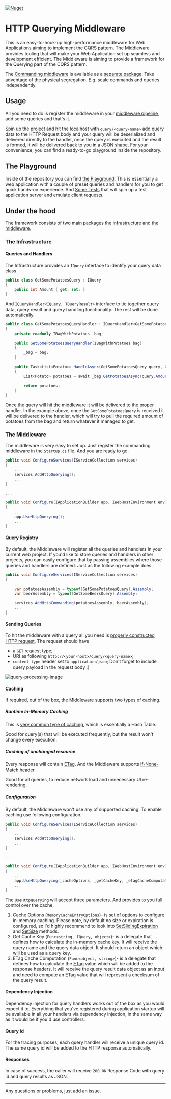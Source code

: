 [![Nuget](https://img.shields.io/nuget/v/http-querying-middleware)](https://www.nuget.org/packages/http-querying-middleware/)

# HTTP Querying Middleware
This is an easy-to-hook-up high-performance middleware for Web Applications aiming to implement the CQRS pattern. The Middleware provides tooling that will make your Web Application set up seamless and development efficient.
The Middleware is aiming to provide a framework for the Querying part of the CQRS pattern. 

The [Commanding middleware](https://github.com/vudodov/http-commanding) is available as a [separate package](https://www.nuget.org/packages/http-commanding-middleware/). Take adventage of the physical segregation. E.g. scale commands and queries independently.

## Usage
All you need to do is register the middleware in your [middleware pipeline](https://docs.microsoft.com/en-us/aspnet/core/fundamentals/middleware/?view=aspnetcore-3.1), add some queries and that's it.

Spin up the project and hit the localhost with `query/<query-name>` add query data to the HTTP Request body and your query will be deserialized and delivered directly to the handler, once the query is executed and the result is formed, it will be delivered back to you in a JSON shape. For your convenience, you can find a ready-to-go playground inside the repository.

## The Playground
Inside of the repository you can find [the Playground](https://github.com/vudodov/http-querying/tree/master/HttpQuerying.Playground). This is essentially a web application with a couple of preset queries and handlers for you to get quick hands-on experience.
And [Some Tests](https://github.com/vudodov/http-querying/tree/master/HttpQuerying.Playground.Tests) that will spin up a test application server and emulate client requests.

## Under the hood

The framework consists of two main packages [the infrastructure](https://github.com/vudodov/http-querying/packages/141806) and [the middleware](https://github.com/vudodov/http-querying/packages/144615).

### The Infrastructure

#### Queries and Handlers

The Infrastructure provides an `IQuery` interface to identify your query data class
```csharp
public class GetSomePotatoesQuery : IQuery
{
    public int Amount { get; set; }
}
```
And `IQueryHandler<IQuery, TQueryResult>` interface to tie together query data, query result and query handling functionality. The rest will be done automatically.
```csharp
public class GetSomePotatoesQueryHandler : IQueryHandler<GetSomePotatoesQuery, List<Potato>>
{
    private readonly IBagWithPotatoes _bag;
    
    public GetSomePotatoesQueryHandler(IBagWithPotatoes bag)
    {
        _bag = bag;
    }
    
    public Task<List<Potato>> HandleAsync(GetSomePotatoesQuery query, Guid queryId, CancellationToken token)
    {
        List<Potato> potatoes = await _bag.GetPotatoesAsync(query.Amount);
        
        return potatoes;
    }
}
```

Once the query will hit the middleware it will be delivered to the proper handler. In the example above, once the `GetSomePotatoesQuery` is received it will be delivered to the handler, which will try to pull the required amount of potatoes from the bag and return whatever it managed to get.

### The Middleware

The middleware is very easy to set up. Just register the commanding middleware in the `Startup.cs` file. And you are ready to go. 
```csharp
public void ConfigureServices(IServiceCollection services)
{
    ...
    services.AddHttpQuerying();
    ...
}

...

public void Configure(IApplicationBuilder app, IWebHostEnvironment env)
{
    ...
    app.UseHttpQuerying();
    ...
}
```

#### Query Registry

By default, the Middleware will register all the queries and handlers in your current web project. If you'd like to store queries and handlers in other projects, you can easily configure that by passing assemblies where those queries and handlers are defined. Just as the following example does.

```csharp
public void ConfigureServices(IServiceCollection services)
{
    ...
    var potatoesAssembly = typeof(GetSomePotatoesQuery).Assembly;
    var beerAssembly = typeof(GetSomeBeersQuery).Assembly;
    
    services.AddHttpCommanding(potatoesAssembly, beerAssembly);
    ...
}
```

#### Sending Queries

To hit the middleware with a query all you need is [properly constructed HTTP request](
https://valerii-udodov.com/2020/02/19/cqrs-querying-via-http/). 
The request should have 
 - a `GET` request type;
 - URI as following `http://<your-host>/query/<query-name>`;
 - `content-type` header set to `application/json`;
 Don't forget to include query payload in the request body ;)

![query-processing-image](/images/query-request-response-flow.png)

#### Caching

If required, out of the box, the Middleware supports two types of caching.

##### Runtime In-Memory Caching
This is [very common type of caching](https://docs.microsoft.com/en-us/aspnet/core/performance/caching/memory?view=aspnetcore-3.1), which is essentially a Hash Table.

Good for query(s) that will be executed frequently, but the result won't change every execution.

##### Caching of unchanged resource
Every response will contain [ETag](https://developer.mozilla.org/en-US/docs/Web/HTTP/Headers/ETag). And the Middleware supports [If-None-Match](https://developer.mozilla.org/en-US/docs/Web/HTTP/Headers/If-None-Match) header.

Good for all queries, to reduce network load and unnecessary UI re-rendering.

##### Configuration

By default, the Middleware won't use any of supported caching.
To enable caching use following configuration.

```csharp
public void ConfigureServices(IServiceCollection services)
{
    ...
    services.AddHttpQuerying();
    ...
}

...

public void Configure(IApplicationBuilder app, IWebHostEnvironment env)
{
    ...
    app.UseHttpQuerying(_cacheOptions, _getCacheKey, _etagCacheComputation);
    ...
}
```

The `UseHttpQuerying` will accept three parameters. And provides to you full control over the cache.
 1. Cache Options (`MemoryCacheEntryOptions`)- is [set of options](https://docs.microsoft.com/en-us/dotnet/api/microsoft.extensions.caching.memory.memorycacheentryoptions?view=dotnet-plat-ext-3.1) to configure in-memory caching. Please note, by default no size or expiration is configured, so I'd highly recommend to look into [SetSlidingExpiration](https://docs.microsoft.com/en-us/dotnet/api/microsoft.extensions.caching.memory.memorycacheentryextensions.setslidingexpiration?view=dotnet-plat-ext-3.1) and [SetSize](https://docs.microsoft.com/en-us/dotnet/api/microsoft.extensions.caching.memory.memorycacheentryextensions.setsize?view=dotnet-plat-ext-3.1) methods.
 2. Get Cache Key (`Func<string, IQuery, object>`)- is a delegate that defines how to calculate the in-memory cache key. It will receive the query name and the query data object. It should return an object which will be used as a query key.
 3. ETag Cache Computation (`Func<object, string>`)- is a delegate that defines how to calculate the [ETag](https://developer.mozilla.org/en-US/docs/Web/HTTP/Headers/ETag) value which will be added to the response headers. It will receive the query result data object as an input and need to compute an ETag value that will represent a checksum of the query result.

#### Dependency Injection

Dependency injection for query handlers works out of the box as you would expect it to.
Everything that you've registered during application startup will be available in all your handlers via dependency injection, in the same way as it would be if you'd use controllers.

#### Query Id

For the tracing purposes, each query handler will receive a unique query id. The same query id will be added to the HTTP response automatically.

#### Responses

In case of success, the caller will receive `200 OK` Response Code with query id and query results as JSON.

__________________________
Any questions or problems, just add an issue.
